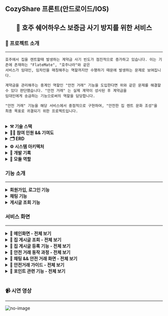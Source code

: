 ## CozyShare 프론트(안드로이드/IOS)


<div align="center">

<!-- logo -->
## 🦘 호주 쉐어하우스 보증금 사기 방지를 위한 서비스

</div> 

### 📝 프로젝트 소개

----

```
호주에서 집을 렌트할때 발생하는 계약금 사기 빈도가 점진적으로 증가하고 있습니다. 이는 기존에 존재하는 "FlateMate", "호주나라"와 같은
서비스가 임대인, 임차인을 매칭해주는 역할까지만 수행하기 때문에 발생하는 문제로 보여집니다.

계약금을 관리해주는 중계인 역할인 "안전 거래" 기능을 도입한다면 위와 같은 문제를 해결할 수 있다 판단했습니다. "안전 거래" 는 실제 계약이 성사된 후 계약금을
임대인에게 송금하는 기능으로써의 역할을 담당합니다.

"안전 거래" 기능을 해당 서비스에서 중점적으로 구현하여, "안전한 집 렌트 문화 조성"을 최종 목표로 귀결되기 위한 프로젝트입니다.
```

<br />

<details>
<summary><b>⚒️ 기술 스택</b></summary>

<br />

**Backend** : `Spring Boot`, `JPA`, `QueryDSL`  
**Database** : `MySQL`, `MongoDB`, `Redis`  
**Frontend** : `Flutter`  
**Devops** : `Docker`, `GitAction`, `Aws Ec2`, `Aws RDS`, `Aws S3`  

</details>

<details>
<summary><b>💁‍♂️ 참여 인원 && 기여도</b></summary>
  
<br />
  
**참여 인원**  
<br />
**Backend** : 2명(본인 포함) - (팀원 중 한 명은 중간에 참여를 중단하게 되었다)  
**Frontend** : 1명(본인 포함)  

**기여도**  
<br />
**Backend** : 기여도(90%)  
**Devops** : 기여도(100%)  
**Front** : 기여도(100%)  

</details>

<details>
<summary><b>🗂️ ERD</b></summary>
  
<br />
  
<img src="https://github.com/user-attachments/assets/3715eef0-e7a2-4d9c-9e96-e047de632c97" width="650" height="550"/>

</details>

<details>
<summary><b>⚙️ 시스템 아키텍처</b></summary>
  
<br />
  
<img src="https://github.com/user-attachments/assets/d4102567-8653-4e38-abc1-91b7382a3135" width="1250" height="500"/>

</details>

<details>
<summary><b>📖 개발 기록</b></summary>

<div style="display: flex; flex-wrap: wrap; gap: 20px;">

  <div style="border: 1px solid #ddd; border-radius: 8px; padding: 15px; width: 250px; box-shadow: 0 4px 8px rgba(0, 0, 0, 0.1);">
    <h4><a href="https://comumu.tistory.com/149" target="_blank" style="color: #007bff; text-decoration: none;">Docker EC2 CI/CD 구축</a></h4>
  </div>

  <div style="border: 1px solid #ddd; border-radius: 8px; padding: 15px; width: 250px; box-shadow: 0 4px 8px rgba(0, 0, 0, 0.1);">
    <h4><a href="https://comumu.tistory.com/150" target="_blank" style="color: #007bff; text-decoration: none;">Docker Redis 배포</a></h4>
  </div>

  <div style="border: 1px solid #ddd; border-radius: 8px; padding: 15px; width: 250px; box-shadow: 0 4px 8px rgba(0, 0, 0, 0.1);">
    <h4><a href="https://comumu.tistory.com/148" target="_blank" style="color: #007bff; text-decoration: none;">역직렬화 트러블 슈팅</a></h4>
  </div>

  <div style="border: 1px solid #ddd; border-radius: 8px; padding: 15px; width: 250px; box-shadow: 0 4px 8px rgba(0, 0, 0, 0.1);">
    <h4><a href="https://comumu.tistory.com/151" target="_blank" style="color: #007bff; text-decoration: none;">AWS EC2 CPU 트러블 슈팅</a></h4>
  </div>

  <div style="border: 1px solid #ddd; border-radius: 8px; padding: 15px; width: 250px; box-shadow: 0 4px 8px rgba(0, 0, 0, 0.1);">
    <h4><a href="https://comumu.tistory.com/143" target="_blank" style="color: #007bff; text-decoration: none;">Redis 를 이용한 성능 개선</a></h4>
  </div>

  <div style="border: 1px solid #ddd; border-radius: 8px; padding: 15px; width: 250px; box-shadow: 0 4px 8px rgba(0, 0, 0, 0.1);">
    <h4><a href="https://comumu.tistory.com/142" target="_blank" style="color: #007bff; text-decoration: none;">ConcurrentHashMap 이란?</a></h4>
  </div>

  <div style="border: 1px solid #ddd; border-radius: 8px; padding: 15px; width: 250px; box-shadow: 0 4px 8px rgba(0, 0, 0, 0.1);">
    <h4><a href="https://comumu.tistory.com/141" target="_blank" style="color: #007bff; text-decoration: none;">웹소켓 채팅 기능 읽음/읽지않음 처리</a></h4>
  </div>

  <div style="border: 1px solid #ddd; border-radius: 8px; padding: 15px; width: 250px; box-shadow: 0 4px 8px rgba(0, 0, 0, 0.1);">
    <h4><a href="https://comumu.tistory.com/127" target="_blank" style="color: #007bff; text-decoration: none;">멀티모듈 테스트 코드 given 줄이기</a></h4>
  </div>

  <div style="border: 1px solid #ddd; border-radius: 8px; padding: 15px; width: 250px; box-shadow: 0 4px 8px rgba(0, 0, 0, 0.1);">
    <h4><a href="https://comumu.tistory.com/79" target="_blank" style="color: #007bff; text-decoration: none;">MapStruct 로 DTO <-> Entity 변환</a></h4>
  </div>

  <div style="border: 1px solid #ddd; border-radius: 8px; padding: 15px; width: 250px; box-shadow: 0 4px 8px rgba(0, 0, 0, 0.1);">
    <h4><a href="https://comumu.tistory.com/76" target="_blank" style="color: #007bff; text-decoration: none;">JWT 회원가입/로그인 기능 구현</a></h4>
  </div>

  <div style="border: 1px solid #ddd; border-radius: 8px; padding: 15px; width: 250px; box-shadow: 0 4px 8px rgba(0, 0, 0, 0.1);">
    <h4><a href="https://comumu.tistory.com/77" target="_blank" style="color: #007bff; text-decoration: none;">OAuth2.0 로그인 기능 구현</a></h4>
  </div>

</div>

</details>

<details>
<summary><b>📁 모듈 역할</b></summary>
  
<br />
  

### **`fl-api`**
- REST API를 제공하며, Spring Security를 포함한 인증/인가 관련 처리를 담당합니다.

### **`fl-batch`**
- 스케줄러 기능을 처리하는 모듈입니다.
- 추후 구현될 배치 작업도 이 모듈에서 담당합니다.

### **`fl-chatting`**
- 채팅 서버와 관련된 기능을 관리하는 모듈입니다.

### **`fl-common`**
- 여러 모듈에서 공통적으로 사용할 수 있는 기능들을 제공합니다:
  - Redis
  - FCM (Firebase Cloud Messaging)
  - 이메일 전송
  - S3 파일 업로드 등

### **`fl-core`**
- 도메인 및 Repository를 관리합니다.
- DTO 정의 및 DTO ↔ Entity 변환 기능을 담당합니다.

### **`fl-service`**
- 비즈니스 로직을 처리하는 모듈입니다.
</details>


### 기능 소개
----

<details>
<summary><b>회원가입, 로그인 기능</b></summary>  

- 사용기술 : `Spring Security`, `OAuth2.0`, `Mail`  
  
```
사용자는 Google, Apple 소셜로그인과 Email 인증을 통해 회원가입/로그인을 진행할 수 있습니다.  
사용자 인증은 JWT 토큰을 통해 검증되며 회원가입을 진행한 사용자만이 서비스를 이용할 수 있습니다.  
```

</details>  

<details>
<summary><b>채팅 기능</b></summary>

- 사용기술 : `Stomp websocket`  
  
```
채팅 기능은 임대인과 임차인이 1:1 방식으로 연결되며 읽음/읽지 않음 처리는  
WebSocketSessionManager(웹소켓 세션관리 클래스) 를 이용해 사용자의 연결 유무를 판단합니다.  
또한 채팅 DB 스키마리스(schema-less) 방식의 데이터베이스인 MongoDB 를 사용했습니다.  
추후 사진, 첨부파일 등의 기능이 추가될 상황을 고려해 유연하게 확장시키기 위해 채팅 DB 를 분리했습니다.  

또한 MongoDB 는 쓰기 성능에 최적화 되어 있어, 대량의 메시지를 빠르게 저장하고 읽을 수 있기 때문에  
채팅저리에 적합하다 판단했습니다.  

```

</details>  

<details>
<summary><b>게시글 조회 기능</b></summary>

- 사용기술 : `JPA`, `QueryDsl`  
  
```
채팅 기능은 임대인과 임차인이 1:1 방식으로 연결되며 읽음/읽지 않음 처리는  
WebSocketSessionManager(웹소켓 세션관리 클래스) 를 이용해 사용자의 연결 유무를 판단합니다.  
또한 채팅 DB 스키마리스(schema-less) 방식의 데이터베이스인 MongoDB 를 사용했습니다.  
추후 사진, 첨부파일 등의 기능이 추가될 상황을 고려해 유연하게 확장시키기 위해 채팅 DB 를 분리했습니다.  

또한 MongoDB 는 쓰기 성능에 최적화 되어 있어, 대량의 메시지를 빠르게 저장하고 읽을 수 있기 때문에  
채팅저리에 적합하다 판단했습니다.  

```

</details>  


### 서비스 화면
----


<details>
  <summary><b>📍 메인화면 - 전체 보기</b></summary>

|메인화면|찜 목록|지도 검색|채팅방|마이페이지|
|:---:|:---:|:---:|:---:|:---:|
|<img src="https://github.com/user-attachments/assets/1b2dc5af-f4fd-47cd-8dbd-acac21fd71ea" width="200"/>|<img src="https://github.com/user-attachments/assets/ac0d39ac-b0c0-49f7-a125-5b1a8143ac9b" width="200"/>|<img src="https://github.com/user-attachments/assets/f643cf71-ecf1-4a2c-91fb-216a6bda2c8d" width="200"/>|<img src="https://github.com/user-attachments/assets/9348cc84-2562-46b4-b791-23eca3b9c3f9" width="200"/>|<img src="https://github.com/user-attachments/assets/599de358-24d9-43fc-886a-d47527c4e762" width="200"/>



**기능 설명**
```
메인화면 - 호주의 대도시를 리스트로 만들어 클릭시 해당 지역의 게시물을 조회한다.
찜 목록 - 찜 목록을 관리한다.
지도 검색 - Google Map 을 연동해 Cluster 기능을 구현했다. 줌인,아웃으로 집 조회가 가능하다.
채팅방 - 자신의 채팅 목록을 조회한다.
마이페이지 - 자신의 정보를 조회한다.

```

</details>


<details>
  <summary><b>📍 집 게시글 조회 - 전체 보기</b></summary>

|맵 검색|필터링|주소 검색|리스트 목록|
|:---:|:---:|:---:|:---:|
|<img src="https://github.com/user-attachments/assets/5956f026-fa73-4dd2-a3e0-c11cc77ba4e8" width="200"/>|<img src="https://github.com/user-attachments/assets/1fb81c90-1810-4ca2-af96-4a14e9cc38d3" width="200"/>|<img src="https://github.com/user-attachments/assets/8d330cac-ec04-4165-ab6c-0d47b8e2fd61" width="200"/>|<img src="https://github.com/user-attachments/assets/f826885c-90b4-4cf7-9ede-bc57daa555bb" width="200"/>

|집 정보1|집 정보2|집 정보3|
|:---:|:---:|:---:|
|<img src="https://github.com/user-attachments/assets/2dceb108-580a-4127-9e71-477c47ab6d83" width="200"/>|<img src="https://github.com/user-attachments/assets/616d291c-6c1e-4ecc-b2f3-b557a488bcd7" width="200"/>|<img src="https://github.com/user-attachments/assets/8a68555b-72fb-4a79-b54f-042cc42c273e" width="200"/>



**기능 설명**
```
맵 검색 - Google Map 을 연동해 Cluster 기능을 구현했다. 줌인,아웃으로 집 조회가 가능하다.
필터링 - 찾고자 하는 집 정보를 필터링한다.
주소 검색 - Google Api 와 연동해 도시(city) 와 주(state)를 조회한다.
리스트 목록 - 집 목록을 리스트 형식으로 조회한다.
집 정보1~3 - 집 정보를 조회한다.

```

</details>

<details>
  <summary><b>📍 집 게시글 등록 기능 - 전체 보기</b></summary>

|등록 시작|이미지 등록|주소 등록|주소 검증|가격 등록|
|:---:|:---:|:---:|:---:|:---:|
|<img src="https://github.com/user-attachments/assets/100f996c-0680-4463-b97a-441787d8a94d" width="200"/>|<img src="https://github.com/user-attachments/assets/b187d7bb-f4b9-4469-887b-090a8f2b7ebc" width="200"/>|<img src="https://github.com/user-attachments/assets/c9f2eaa3-05fa-47b1-a31b-9d777c8ac923" width="200"/>|<img src="https://github.com/user-attachments/assets/319d9bbe-9991-49b4-bbe6-52a3c9344de6" width="200"/>|<img src="https://github.com/user-attachments/assets/1d21236a-d7d1-4b5e-ac92-5b92cedd97c2" width="200"/>|

|상세정보 등록1|상세정보 등록2|등록 완료|
|:---:|:---:|:---:|
|<img src="https://github.com/user-attachments/assets/e81e36f9-8eab-4ece-a034-303281f2e0d2" width="200"/>|<img src="https://github.com/user-attachments/assets/1daaba46-a649-42e4-b584-1ca79b16f69d" width="200"/>|<img src="https://github.com/user-attachments/assets/bac0af26-cfb8-46f7-a2f3-9885be5f9a6a" width="200"/>|


**기능 설명**
```
등록 시작 - 집 게시물 등록을 시작한다.
이미지 등록 - 집 사진을 등록한다. (최소 한장, 최대 10장)
주소 등록 - 호주 주소 양식에 맞춰 주소를 등록한다.
주소 검증 - 입력한 주소가 맞는지 검증한다.
가격 등록 - 렌트비, 보증금, 공과금을 입력한다.
상세 정보 등록 1 - 집의 상세 정보를 등록한다. (ex. 집 형태, 성별, 침대, 화장실, 인원)
상세 정보 등록 2 - 집의 상세 정보를 등록한다. (ex. 주차 여부, 옵션)
등록 완료 - 등록 완료를 알린다.
```

</details>


<details>
  <summary><b>📍 안전 거래 동작 과정 - 전체 보기</b></summary>
  <img src="https://github.com/user-attachments/assets/47d42ac7-def0-4627-ac2d-3e2206f5dd3a" width="600" height="800"/>
</details>

<details>
  <summary><b>📍 채팅 && 안전 거래 화면 - 전체 보기</b></summary>

|임대인 채팅1|임대인 채팅2|거래 생성1|거래 생성2|거래 생성3|
|:---:|:---:|:---:|:---:|:---:|
|<img src="https://github.com/user-attachments/assets/c735bd21-8bb4-4a78-b65f-eee66ccb1d20" width="200"/>|<img src="https://github.com/user-attachments/assets/ba1c8683-2e7d-4346-b7a8-4f635b9a025a" width="200"/>|<img src="https://github.com/user-attachments/assets/2cae77eb-9bd1-4904-804f-3723e1c2c0aa" width="200"/>|<img src="https://github.com/user-attachments/assets/20ede429-f967-4836-85c3-6244bbf9e86d" width="200"/>|<img src="https://github.com/user-attachments/assets/807c5deb-8231-4708-98cd-a3f2bcd14740" width="200"/>|

**기능 설명**
```
[안전 거래 생성]
  임대인 채팅1 - 자신에게 온 채팅을 조회한다.
  임대인 채팅2 - 상단에 있는 "Deal" 버튼을 눌러 안전거래를 생성한다.
  거래 생성1 - 계약금(Deposit) 과 거래 날짜,시간을 지정한다.
  거래 생성2 - 거래 정보를 확인 후 생성한다.
  거래 생성3 - 안전거래 생성이 완료되면 채팅 화면 위젯으로 나타난다.
```

|거래수락1|거래수락2|거래수락3|거래수락4|
|:---:|:---:|:---:|:---:|
|<img src="https://github.com/user-attachments/assets/422d245d-e375-40f3-8980-037783ca6bd6" width="200"/>|<img src="https://github.com/user-attachments/assets/fffd1f75-4a93-45cc-b072-bb765f40bc7c" width="200"/>|<img src="https://github.com/user-attachments/assets/ae2be066-964b-4f21-bfa8-48666705a8c3" width="200"/>|<img src="https://github.com/user-attachments/assets/a676ba01-b1c0-4e2b-bcf2-ca74059a85e1" width="200"/>

```
[거래 수락]
  거래 수락1 - 임차인은 생성된 안전 거래를 조회한다.
  거래 수락2 - 임차인은 거래 정보를 확인 한다.
  거래 수락3 - 임차인은 거래 정보를 수락한다.(임차인 포인트 차감)
  거래 수락4 - 임차인이 거래를 수락하면 채팅 화면 위젯으로 나타난다.
```

|거래 완료1|거래 완료2|거래 완료3|거래 목록|거래 정보|
|:---:|:---:|:---:|:---:|:---:|
|<img src="https://github.com/user-attachments/assets/2d84b0a6-c1ef-4776-a3f3-567c6ebb6877" width="200"/>|<img src="https://github.com/user-attachments/assets/abcb4fb0-7140-44b6-8c16-1fefa323df50" width="200"/>|<img src="https://github.com/user-attachments/assets/783fedc3-31fe-42dd-be06-e878334aadde" width="200"/>|<img src="https://github.com/user-attachments/assets/839989d5-7750-4391-8d63-f2080c170344" width="200"/>|<img src="https://github.com/user-attachments/assets/f3efbdec-71dd-45fe-98ce-91358462cf66" width="200"/>|


```
[거래 완료]
  거래 완료1 - 임차인과 임대인이 실제로 만나 거래가 성사되면, 임차인은 거래 완료 버튼을 누른다.
  거래 완료2 - 임차인은 거래 완료 버튼을 누른다.(임대인 포인트 증가)
  거래 완료3 - 거래가 완료되면 채팅 위젯으로 나타난다.
  거래 목록1 - 완료된 거래 내역은 마이페이지에서 조회가 가능하다.
  거래 정보 - 거래 내역을 조회한다.
```
</details>


<details>
  <summary><b>📍 안전거래 가이드 - 전체 보기</b></summary>

|안내 화면1|안내 화면2|안내 화면3|안내 화면1|
|:---:|:---:|:---:|:---:|
|<img src="https://github.com/user-attachments/assets/b46c33c7-9a77-43e6-9282-13a062b469d8" width="200"/>|<img src="https://github.com/user-attachments/assets/b92a0f22-680c-4e5c-a428-1bb4d6df9b46" width="200"/>|<img src="https://github.com/user-attachments/assets/0c091b3e-8e40-4df4-80b7-cf0a6f550f31" width="200"/>|<img src="https://github.com/user-attachments/assets/10704f16-2311-4a58-bbf4-b3fc90d6649b" width="200"/>



</details>

<details>
  <summary><b>📍 포인트 관련 기능 - 전체 보기</b></summary>

|포인트 내역|Paypal 정보 수정|포인트 충전|Paypal 정보 등록|Paypal WebView|출금|
|:---:|:---:|:---:|:---:|:---:|:---:|
|<img src="https://github.com/user-attachments/assets/25f260cd-6200-4641-bc3b-ca557cf85610" width="200"/>|<img src="https://github.com/user-attachments/assets/e57ad6bc-7f78-4efe-8265-ab01b4d58295" width="200"/>|<img src="https://github.com/user-attachments/assets/9327ba01-7509-48a9-92c3-d0f250e1b1ae" width="200"/>|<img src="https://github.com/user-attachments/assets/4cb2262a-b72e-4b0d-89db-bb23d808c265" width="200"/>|<img src="https://github.com/user-attachments/assets/6033715f-af3e-4857-89e7-28ad22a7a30c" width="200"/>|<img src="https://github.com/user-attachments/assets/d28b2b89-ba0b-4dd3-9407-a0096024f731" width="200"/>

```
[포인트]
  포인트 내역 - 포인트 입,출금 내역을 조회한다.
  Paypal 정보수정 - 자신의 Paypal 정보를 수정한다.
  포인트 충전 - 포인트를 충전한다.
  Paypal 정보 등록 - 자신의 Paypal 정보를 등록한다.
  Paypal WebView - 포인트 충전은 Paypal 을 통해 진행된다
  출금 - 자신이 보유한 포인트를 출금한다.
```

</details>


<br />


### 📹 시연 영상
----
![no-image](https://user-images.githubusercontent.com/80824750/208294567-738dd273-e137-4bbf-8307-aff64258fe03.png)





